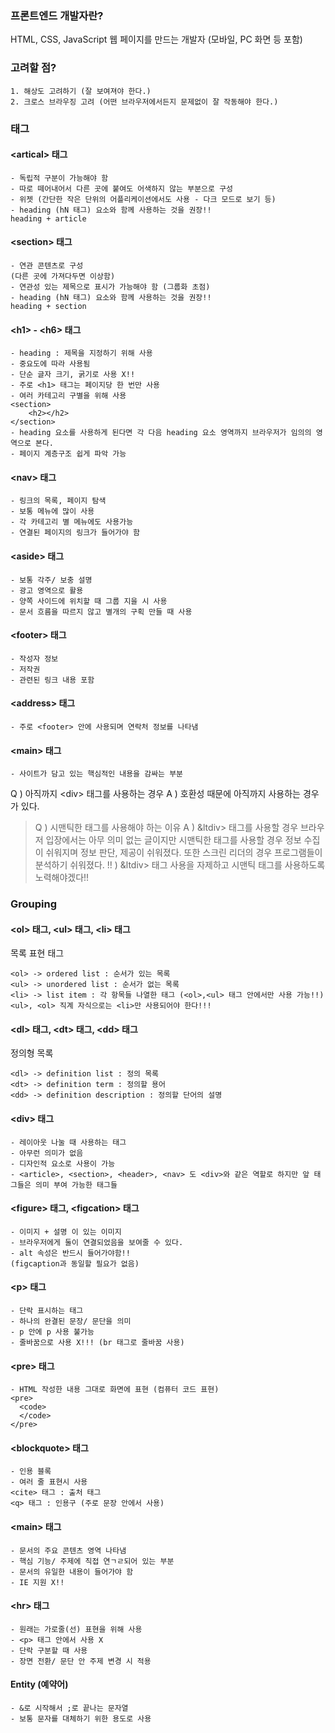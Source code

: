 ### 프론트엔드 개발자란?

HTML, CSS, JavaScript 웹 페이지를 만드는 개발자 (모바일, PC 화면 등 포함)

### 고려할 점?
~~~
1. 해상도 고려하기 (잘 보여져야 한다.)
2. 크로스 브라우징 고려 (어떤 브라우저에서든지 문제없이 잘 작동해야 한다.)
~~~


### 태그

#### &lt;artical&gt; 태그

~~~
- 독립적 구분이 가능해야 함
- 따로 떼어내어서 다른 곳에 붙여도 어색하지 않는 부분으로 구성
- 위젯 (간단한 작은 단위의 어플리케이션에서도 사용 - 다크 모드로 보기 등)
- heading (hN 태그) 요소와 함께 사용하는 것을 권장!!
heading + article
~~~

#### &lt;section&gt; 태그

~~~
- 연관 콘텐츠로 구성
(다른 곳에 가져다두면 이상함)
- 연관성 있는 제목으로 표시가 가능해야 함 (그룹화 초점)
- heading (hN 태그) 요소와 함께 사용하는 것을 권장!!
heading + section
~~~

#### &lt;h1&gt; - &lt;h6&gt; 태그

~~~
- heading : 제목을 지정하기 위해 사용
- 중요도에 따라 사용됨
- 단순 글자 크기, 굵기로 사용 X!!
- 주로 <h1> 태그는 페이지당 한 번만 사용
- 여러 카테고리 구별을 위해 사용
<section>
	<h2></h2>
</section>
- heading 요소를 사용하게 된다면 각 다음 heading 요소 영역까지 브라우저가 임의의 영역으로 본다.
- 페이지 계층구조 쉽게 파악 가능
~~~

#### &lt;nav&gt; 태그

~~~
- 링크의 목록, 페이지 탐색
- 보통 메뉴에 많이 사용
- 각 카테고리 별 메뉴에도 사용가능
- 연결된 페이지의 링크가 들어가야 함
~~~

#### &lt;aside&gt; 태그

~~~
- 보통 각주/ 보충 설명
- 광고 영역으로 활용
- 양쪽 사이드에 위치할 때 그룹 지을 시 사용
- 문서 흐름을 따르지 않고 별개의 구획 만들 때 사용
~~~

#### &lt;footer&gt; 태그

~~~
- 작성자 정보
- 저작권
- 관련된 링크 내용 포함
~~~

#### &lt;address&gt; 태그

~~~
- 주로 <footer> 안에 사용되며 연락처 정보를 나타냄
~~~

#### &lt;main&gt; 태그

~~~
- 사이트가 담고 있는 핵심적인 내용을 감싸는 부분
~~~

> 
Q ) 아직까지 &lt;div&gt; 태그를 사용하는 경우
A ) 호환성 때문에 아직까지 사용하는 경우가 있다.

> Q ) 시맨틱한 태그를 사용해야 하는 이유
A ) &ltdiv&gt; 태그를 사용할 경우 브라우저 입장에서는 아무 의미 없는 글이지만 시맨틱한 태그를 사용할 경우 정보 수집이 쉬워지며 정보 판단, 제공이 쉬워졌다.
또한 스크린 리더의 경우 프로그램들이 분석하기 쉬워졌다.
!! ) &ltdiv&gt; 태그 사용을 자제하고 시맨틱 태그를 사용하도록 노력해야겠다!!

### Grouping 

#### &lt;ol&gt; 태그, &lt;ul&gt; 태그, &lt;li&gt; 태그

목록 표현 태그
~~~
<ol> -> ordered list : 순서가 있는 목록
<ul> -> unordered list : 순서가 없는 목록
<li> -> list item : 각 항목들 나열한 태그 (<ol>,<ul> 태그 안에서만 사용 가능!!)
<ul>, <ol> 직계 자식으로는 <li>만 사용되어야 한다!!!
~~~

#### &lt;dl&gt; 태그, &lt;dt&gt; 태그, &lt;dd&gt; 태그

정의형 목록
~~~
<dl> -> definition list : 정의 목록
<dt> -> definition term : 정의할 용어
<dd> -> definition description : 정의할 단어의 설명
~~~

#### &lt;div&gt; 태그


~~~
- 레이아웃 나눌 때 사용하는 태그
- 아무런 의미가 없음
- 디자인적 요소로 사용이 가능
- <article>, <section>, <header>, <nav> 도 <div>와 같은 역할로 하지만 앞 태그들은 의미 부여 가능한 태그들
~~~


#### &lt;figure&gt; 태그, &lt;figcation&gt; 태그


~~~
- 이미지 + 설명 이 있는 이미지
- 브라우저에게 둘이 연결되었음을 보여줄 수 있다.
- alt 속성은 반드시 들어가야함!!
(figcaption과 동일할 필요가 없음)
~~~

#### &lt;p&gt; 태그


~~~
- 단락 표시하는 태그
- 하나의 완결된 문장/ 문단을 의미
- p 안에 p 사용 불가능
- 줄바꿈으로 사용 X!!! (br 태그로 줄바꿈 사용)
~~~

#### &lt;pre&gt; 태그


~~~
- HTML 작성한 내용 그대로 화면에 표현 (컴퓨터 코드 표현)
<pre>
  <code>
  </code>
</pre>
~~~

#### &lt;blockquote&gt; 태그


~~~
- 인용 블록
- 여러 줄 표현시 사용
<cite> 태그 : 출처 태그
<q> 태그 : 인용구 (주로 문장 안에서 사용)
~~~

#### &lt;main&gt; 태그


~~~
- 문서의 주요 콘텐츠 영역 나타냄
- 핵심 기능/ 주제에 직접 연ㄱㄹ되어 있는 부분 
- 문서의 유일한 내용이 들어가야 함
- IE 지원 X!!
~~~

#### &lt;hr&gt; 태그


~~~
- 원래는 가로줄(선) 표현을 위해 사용
- <p> 태그 안에서 사용 X
- 단락 구분할 때 사용
- 장면 전환/ 문단 안 주제 변경 시 적용
~~~

#### Entity (예약어)
~~~
- &로 시작해서 ;로 끝나는 문자열
- 보통 문자를 대체하기 위한 용도로 사용
~~~
